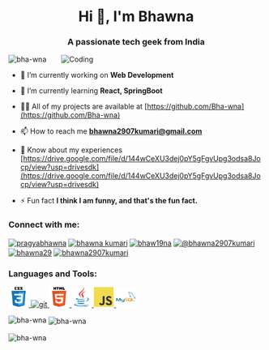 <h1 align="center">Hi 👋, I'm Bhawna</h1>
<h3 align="center">A passionate tech geek from India</h3>
<img align="right" alt="Coding" width="400" src="https://cdn.dribbble.com/users/2131993/screenshots/15628402/media/7bb0d27e44d8c2eff47276ae86bfd6a3.png?compress=1&resize=400x300&vertical=top">

<p align="left"> <img src="https://komarev.com/ghpvc/?username=bha-wna&label=Profile%20views&color=0e75b6&style=flat" alt="bha-wna" /> </p>

- 🔭 I’m currently working on **Web Development**

- 🌱 I’m currently learning **React, SpringBoot**

- 👨‍💻 All of my projects are available at [https://github.com/Bha-wna](https://github.com/Bha-wna)

- 📫 How to reach me **bhawna2907kumari@gmail.com**

- 📄 Know about my experiences [https://drive.google.com/file/d/144wCeXU3dej0pY5gFgvUpg3odsa8Jocp/view?usp=drivesdk](https://drive.google.com/file/d/144wCeXU3dej0pY5gFgvUpg3odsa8Jocp/view?usp=drivesdk)

- ⚡ Fun fact **I think I am funny, and that's the fun fact.**

<h3 align="left">Connect with me:</h3>
<p align="left">
<a href="https://twitter.com/pragyabhawna" target="blank"><img align="center" src="https://raw.githubusercontent.com/rahuldkjain/github-profile-readme-generator/master/src/images/icons/Social/twitter.svg" alt="pragyabhawna" height="30" width="40" /></a>
<a href="https://linkedin.com/in/bhawna kumari" target="blank"><img align="center" src="https://raw.githubusercontent.com/rahuldkjain/github-profile-readme-generator/master/src/images/icons/Social/linked-in-alt.svg" alt="bhawna kumari" height="30" width="40" /></a>
<a href="https://kaggle.com/bhaw19na" target="blank"><img align="center" src="https://raw.githubusercontent.com/rahuldkjain/github-profile-readme-generator/master/src/images/icons/Social/kaggle.svg" alt="bhaw19na" height="30" width="40" /></a>
<a href="https://www.hackerrank.com/bhawna2907kumari" target="blank"><img align="center" src="https://raw.githubusercontent.com/rahuldkjain/github-profile-readme-generator/master/src/images/icons/Social/hackerrank.svg" alt="@bhawna2907kumari" height="30" width="40" /></a>
<a href="https://www.leetcode.com/bhawna29" target="blank"><img align="center" src="https://raw.githubusercontent.com/rahuldkjain/github-profile-readme-generator/master/src/images/icons/Social/leet-code.svg" alt="bhawna29" height="30" width="40" /></a>
<a href="https://auth.geeksforgeeks.org/user/bhawna2907kumari" target="blank"><img align="center" src="https://raw.githubusercontent.com/rahuldkjain/github-profile-readme-generator/master/src/images/icons/Social/geeks-for-geeks.svg" alt="bhawna2907kumari" height="30" width="40" /></a>
</p>

<h3 align="left">Languages and Tools:</h3>
<p align="left"> <a href="https://www.w3schools.com/css/" target="_blank" rel="noreferrer"> <img src="https://raw.githubusercontent.com/devicons/devicon/master/icons/css3/css3-original-wordmark.svg" alt="css3" width="40" height="40"/> </a> <a href="https://git-scm.com/" target="_blank" rel="noreferrer"> <img src="https://www.vectorlogo.zone/logos/git-scm/git-scm-icon.svg" alt="git" width="40" height="40"/> </a> <a href="https://www.w3.org/html/" target="_blank" rel="noreferrer"> <img src="https://raw.githubusercontent.com/devicons/devicon/master/icons/html5/html5-original-wordmark.svg" alt="html5" width="40" height="40"/> </a> <a href="https://www.java.com" target="_blank" rel="noreferrer"> <img src="https://raw.githubusercontent.com/devicons/devicon/master/icons/java/java-original.svg" alt="java" width="40" height="40"/> </a> <a href="https://developer.mozilla.org/en-US/docs/Web/JavaScript" target="_blank" rel="noreferrer"> <img src="https://raw.githubusercontent.com/devicons/devicon/master/icons/javascript/javascript-original.svg" alt="javascript" width="40" height="40"/> </a> <a href="https://www.mysql.com/" target="_blank" rel="noreferrer"> <img src="https://raw.githubusercontent.com/devicons/devicon/master/icons/mysql/mysql-original-wordmark.svg" alt="mysql" width="40" height="40"/> </a> </p>

<p><img align="left" src="https://github-readme-stats.vercel.app/api/top-langs?username=bha-wna&show_icons=true&locale=en&layout=compact" alt="bha-wna" /></p>

<p>&nbsp;<img align="center" src="https://github-readme-stats.vercel.app/api?username=bha-wna&show_icons=true&locale=en" alt="bha-wna" /></p>

<p><img align="center" src="https://github-readme-streak-stats.herokuapp.com/?user=bha-wna&" alt="bha-wna" /></p>
